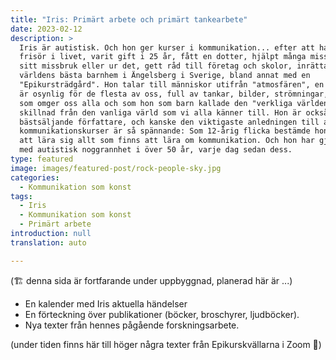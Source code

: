 ```yaml
---
title: "Iris: Primärt arbete och primärt tankearbete"
date: 2023-02-12
description: >
  Iris är autistisk. Och hon ger kurser i kommunikation... efter att ha lärt sig
  frisör i livet, varit gift i 25 år, fått en dotter, hjälpt många missbrukare i
  sitt missbruk eller ur det, gett råd till företag och skolor, inrättat
  världens bästa barnhem i Ängelsberg i Sverige, bland annat med en
  "Epikursträdgård". Hon talar till människor utifrån "atmosfären", en värld som
  är osynlig för de flesta av oss, full av tankar, bilder, strömningar, känslor,
  som omger oss alla och som hon som barn kallade den "verkliga världen", till
  skillnad från den vanliga värld som vi alla känner till. Hon är också en
  bästsäljande författare, och kanske den viktigaste anledningen till att hennes
  kommunikationskurser är så spännande: Som 12-årig flicka bestämde hon sig för
  att lära sig allt som finns att lära om kommunikation. Och hon har gjort det
  med autistisk noggrannhet i över 50 år, varje dag sedan dess.
type: featured
image: images/featured-post/rock-people-sky.jpg
categories:
  - Kommunikation som konst
tags:
  - Iris
  - Kommunikation som konst
  - Primärt arbete
introduction: null
translation: auto

---
```


(🏗️ denna sida är fortfarande under uppbyggnad, planerad här är ...)

- En kalender med Iris aktuella händelser
- En förteckning över publikationer (böcker, broschyrer, ljudböcker).
- Nya texter från hennes pågående forskningsarbete.

(under tiden finns här till höger några texter från Epikurskvällarna i Zoom 🌳)


